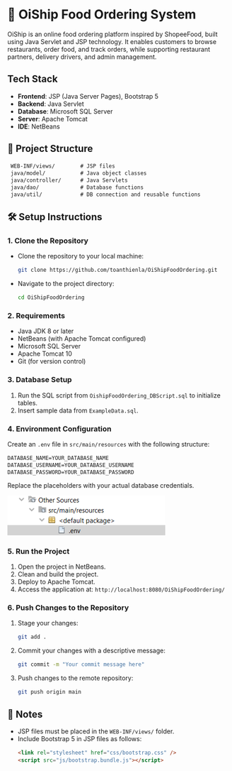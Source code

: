 # 🍱 OiShip Food Ordering System

OiShip is an online food ordering platform inspired by ShopeeFood, built using Java Servlet and JSP technology. It enables customers to browse restaurants, order food, and track orders, while supporting restaurant partners, delivery drivers, and admin management.

## Tech Stack

-   **Frontend**: JSP (Java Server Pages), Bootstrap 5
-   **Backend**: Java Servlet
-   **Database**: Microsoft SQL Server
-   **Server**: Apache Tomcat
-   **IDE**: NetBeans

## 📁 Project Structure

```
 WEB-INF/views/        # JSP files
 java/model/           # Java object classes
 java/controller/      # Java Servlets
 java/dao/             # Database functions
 java/util/            # DB connection and reusable functions
```

## 🛠️ Setup Instructions

### 1. Clone the Repository

-   Clone the repository to your local machine:

    ```bash
    git clone https://github.com/toanthienla/OiShipFoodOrdering.git
    ```

-   Navigate to the project directory:
    ```bash
    cd OiShipFoodOrdering
    ```

### 2. Requirements

-   Java JDK 8 or later
-   NetBeans (with Apache Tomcat configured)
-   Microsoft SQL Server
-   Apache Tomcat 10
-   Git (for version control)

### 3. Database Setup

1. Run the SQL script from `OishipFoodOrdering_DBScript.sql` to initialize tables.
2. Insert sample data from `ExampleData.sql`.

### 4. Environment Configuration

Create an `.env` file in `src/main/resources` with the following structure:

```env
DATABASE_NAME=YOUR_DATABASE_NAME
DATABASE_USERNAME=YOUR_DATABASE_USERNAME
DATABASE_PASSWORD=YOUR_DATABASE_PASSWORD
```

Replace the placeholders with your actual database credentials.

![Environment Configuration](images/envSetup.png)

### 5. Run the Project

1. Open the project in NetBeans.
2. Clean and build the project.
3. Deploy to Apache Tomcat.
4. Access the application at: `http://localhost:8080/OiShipFoodOrdering/`

### 6. Push Changes to the Repository

1. Stage your changes:
    ```bash
    git add .
    ```
2. Commit your changes with a descriptive message:
    ```bash
    git commit -m "Your commit message here"
    ```
3. Push changes to the remote repository:
    ```bash
    git push origin main
    ```

## 📝 Notes

-   JSP files must be placed in the `WEB-INF/views/` folder.
-   Include Bootstrap 5 in JSP files as follows:
    ```html
    <link rel="stylesheet" href="css/bootstrap.css" />
    <script src="js/bootstrap.bundle.js"></script>
    ```
